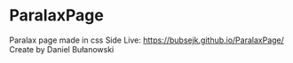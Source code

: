 # ParalaxPage
Paralax page made in css
Side Live: https://bubsejk.github.io/ParalaxPage/
Create by Daniel Bułanowski
